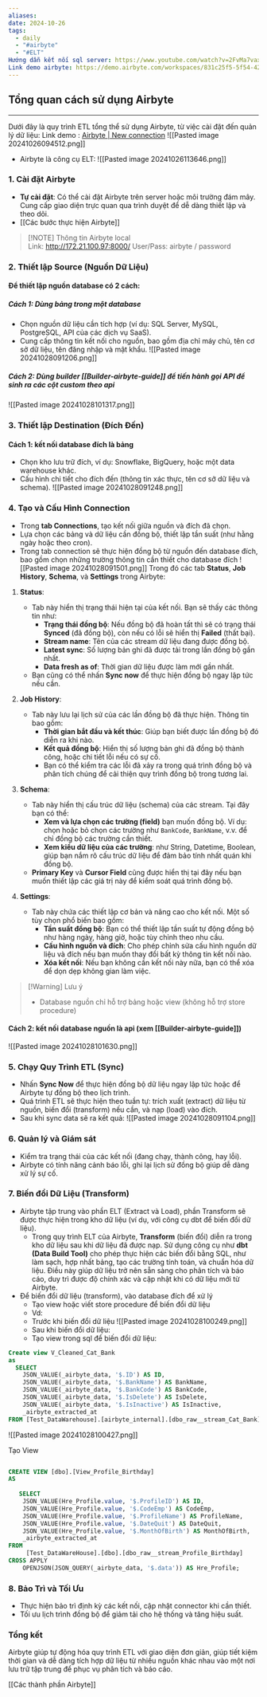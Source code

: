 ```yaml
---
aliases: 
date: 2024-10-26
tags:
  - daily
  - "#airbyte"
  - "#ELT"
Hướng dẫn kết nối sql server: https://www.youtube.com/watch?v=2FvMa7vaxDY
Link demo airbyte: https://demo.airbyte.com/workspaces/831c25f5-5f54-42dc-ac2b-dc338eaba843/connections/new-connection?sourceType=new&sourceDefinitionId=b5ea17b1-f170-46dc-bc31-cc744ca984c1
---
```

## Tổng quan cách sử dụng Airbyte
---
Dưới đây là quy trình ETL tổng thể sử dụng Airbyte, từ việc cài đặt đến quản lý dữ liệu:
Link demo : 
[Airbyte | New connection](https://demo.airbyte.com/workspaces/831c25f5-5f54-42dc-ac2b-dc338eaba843/connections/new-connection?sourceType=new&sourceDefinitionId=b5ea17b1-f170-46dc-bc31-cc744ca984c1)
![[Pasted image 20241026094512.png]]

- Airbyte là công cụ ELT:
![[Pasted image 20241026113646.png]]

### 1. **Cài đặt Airbyte**

- **Tự cài đặt**: Có thể cài đặt Airbyte trên server hoặc môi trường đám mây. Cung cấp giao diện trực quan qua trình duyệt để dễ dàng thiết lập và theo dõi.
- [[Các bước thực hiện Airbyte]]

> [!NOTE] Thông tin Airbyte local  
>  Link: http://172.21.100.97:8000/
>  User/Pass: airbyte / password


### 2. **Thiết lập Source (Nguồn Dữ Liệu)**
#### Để thiết lập nguồn database có 2 cách:
##### Cách 1: Dùng bảng trong một database
- Chọn nguồn dữ liệu cần tích hợp (ví dụ: SQL Server, MySQL, PostgreSQL, API của các dịch vụ SaaS).
- Cung cấp thông tin kết nối cho nguồn, bao gồm địa chỉ máy chủ, tên cơ sở dữ liệu, tên đăng nhập và mật khẩu.
![[Pasted image 20241028091206.png]]
##### Cách 2: Dùng builder [[Builder-airbyte-guide]] để tiến hành gọi API để sinh ra các cột custom theo api
![[Pasted image 20241028101317.png]]


### 3. **Thiết lập Destination (Đích Đến)**
#### Cách 1: kết nối database đích là bảng

- Chọn kho lưu trữ đích, ví dụ: Snowflake, BigQuery, hoặc một data warehouse khác.
- Cấu hình chi tiết cho đích đến (thông tin xác thực, tên cơ sở dữ liệu và schema).
![[Pasted image 20241028091248.png]]

### 4. **Tạo và Cấu Hình Connection**

- Trong **tab Connections**, tạo kết nối giữa nguồn và đích đã chọn.
- Lựa chọn các bảng và dữ liệu cần đồng bộ, thiết lập tần suất (như hằng ngày hoặc theo cron).
- Trong tab connection sẽ thực hiện đồng bộ từ nguồn đến database đích, bao gồm chọn những trường thông tin cần thiết cho database đích
![[Pasted image 20241028091501.png]]
Trong đó các tab **Status**, **Job History**, **Schema**, và **Settings** trong Airbyte:

1. **Status**:
    
    - Tab này hiển thị trạng thái hiện tại của kết nối. Bạn sẽ thấy các thông tin như:
        - **Trạng thái đồng bộ**: Nếu đồng bộ đã hoàn tất thì sẽ có trạng thái **Synced** (đã đồng bộ), còn nếu có lỗi sẽ hiển thị **Failed** (thất bại).
        - **Stream name**: Tên của các stream dữ liệu đang được đồng bộ.
        - **Latest sync**: Số lượng bản ghi đã được tải trong lần đồng bộ gần nhất.
        - **Data fresh as of**: Thời gian dữ liệu được làm mới gần nhất.
    - Bạn cũng có thể nhấn **Sync now** để thực hiện đồng bộ ngay lập tức nếu cần.
2. **Job History**:
    
    - Tab này lưu lại lịch sử của các lần đồng bộ đã thực hiện. Thông tin bao gồm:
        - **Thời gian bắt đầu và kết thúc**: Giúp bạn biết được lần đồng bộ đó diễn ra khi nào.
        - **Kết quả đồng bộ**: Hiển thị số lượng bản ghi đã đồng bộ thành công, hoặc chi tiết lỗi nếu có sự cố.
        - Bạn có thể kiểm tra các lỗi đã xảy ra trong quá trình đồng bộ và phân tích chúng để cải thiện quy trình đồng bộ trong tương lai.
3. **Schema**:
    
    - Tab này hiển thị cấu trúc dữ liệu (schema) của các stream. Tại đây bạn có thể:
        - **Xem và lựa chọn các trường (field)** bạn muốn đồng bộ. Ví dụ: chọn hoặc bỏ chọn các trường như `BankCode`, `BankName`, v.v. để chỉ đồng bộ các trường cần thiết.
        - **Xem kiểu dữ liệu của các trường**: như String, Datetime, Boolean, giúp bạn nắm rõ cấu trúc dữ liệu để đảm bảo tính nhất quán khi đồng bộ.
    - **Primary Key** và **Cursor Field** cũng được hiển thị tại đây nếu bạn muốn thiết lập các giá trị này để kiểm soát quá trình đồng bộ.
4. **Settings**:
    
    - Tab này chứa các thiết lập cơ bản và nâng cao cho kết nối. Một số tùy chọn phổ biến bao gồm:
        - **Tần suất đồng bộ**: Bạn có thể thiết lập tần suất tự động đồng bộ như hàng ngày, hàng giờ, hoặc tùy chỉnh theo nhu cầu.
        - **Cấu hình nguồn và đích**: Cho phép chỉnh sửa cấu hình nguồn dữ liệu và đích nếu bạn muốn thay đổi bất kỳ thông tin kết nối nào.
        - **Xóa kết nối**: Nếu bạn không cần kết nối này nữa, bạn có thể xóa để dọn dẹp không gian làm việc.

> [!Warning] Lưu ý
> - Database nguồn chỉ hỗ trợ bảng hoặc view (không hỗ trợ store procedure)

#### Cách 2: kết nối database nguồn là api (xem [[Builder-airbyte-guide]])
![[Pasted image 20241028101630.png]]

### 5. **Chạy Quy Trình ETL (Sync)**

- Nhấn **Sync Now** để thực hiện đồng bộ dữ liệu ngay lập tức hoặc để Airbyte tự đồng bộ theo lịch trình.
- Quá trình ETL sẽ thực hiện theo tuần tự: trích xuất (extract) dữ liệu từ nguồn, biến đổi (transform) nếu cần, và nạp (load) vào đích.
- Sau khi sync data sẽ ra kết quả:
  ![[Pasted image 20241028091104.png]]

### 6. **Quản lý và Giám sát**

- Kiểm tra trạng thái của các kết nối (đang chạy, thành công, hay lỗi).
- Airbyte có tính năng cảnh báo lỗi, ghi lại lịch sử đồng bộ giúp dễ dàng xử lý sự cố.

### 7. **Biến đổi Dữ Liệu (Transform)**

- Airbyte tập trung vào phần ELT (Extract và Load), phần Transform sẽ được thực hiện trong kho dữ liệu (ví dụ, với công cụ dbt để biến đổi dữ liệu).
	- Trong quy trình ELT của Airbyte, **Transform** (biến đổi) diễn ra trong kho dữ liệu sau khi dữ liệu đã được nạp. Sử dụng công cụ như **dbt (Data Build Tool)** cho phép thực hiện các biến đổi bằng SQL, như làm sạch, hợp nhất bảng, tạo các trường tính toán, và chuẩn hóa dữ liệu. Điều này giúp dữ liệu trở nên sẵn sàng cho phân tích và báo cáo, duy trì được độ chính xác và cập nhật khi có dữ liệu mới từ Airbyte.
- Để biến đổi dữ liệu (transform), vào database đích để xử lý
	- Tạo view hoặc viết store procedure để biến đổi dữ liệu
	- Vd:
	- Trước khi biến đổi dữ liệu
	![[Pasted image 20241028100249.png]]
	- Sau khi biến đổi dữ liệu:
	- Tạo view trong sql để biến đổi dữ liệu:
```sql
Create view V_Cleaned_Cat_Bank
as
  SELECT 
    JSON_VALUE(_airbyte_data, '$.ID') AS ID,
    JSON_VALUE(_airbyte_data, '$.BankName') AS BankName,
    JSON_VALUE(_airbyte_data, '$.BankCode') AS BankCode,
    JSON_VALUE(_airbyte_data, '$.IsDelete') AS IsDelete,
    JSON_VALUE(_airbyte_data, '$.IsInactive') AS IsInactive,
    _airbyte_extracted_at
FROM [Test_DataWarehouse].[airbyte_internal].[dbo_raw__stream_Cat_Bank];
```
![[Pasted image 20241028100427.png]]

Tạo View
```sql

CREATE VIEW [dbo].[View_Profile_Birthday]
AS
 
   SELECT     
    JSON_VALUE(Hre_Profile.value, '$.ProfileID') AS ID,
    JSON_VALUE(Hre_Profile.value, '$.CodeEmp') AS CodeEmp,
    JSON_VALUE(Hre_Profile.value, '$.ProfileName') AS ProfileName,
	JSON_VALUE(Hre_Profile.value, '$.DateQuit') AS DateQuit,
	JSON_VALUE(Hre_Profile.value, '$.MonthOfBirth') AS MonthOfBirth,
    _airbyte_extracted_at
FROM 
     [Test_DataWareHouse].[dbo].[dbo_raw__stream_Profile_Birthday]
CROSS APPLY 
    OPENJSON(JSON_QUERY(_airbyte_data, '$.data')) AS Hre_Profile;

```
### 8. **Bảo Trì và Tối Ưu**

- Thực hiện bảo trì định kỳ các kết nối, cập nhật connector khi cần thiết.
- Tối ưu lịch trình đồng bộ để giảm tải cho hệ thống và tăng hiệu suất.

### Tổng kết

Airbyte giúp tự động hóa quy trình ETL với giao diện đơn giản, giúp tiết kiệm thời gian và dễ dàng tích hợp dữ liệu từ nhiều nguồn khác nhau vào một nơi lưu trữ tập trung để phục vụ phân tích và báo cáo.

[[Các thành phần Airbyte]]